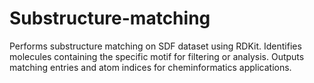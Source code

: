 # Substructure-matching
Performs substructure matching on SDF dataset using RDKit. Identifies molecules containing the specific motif for filtering or analysis. Outputs matching entries and atom indices for cheminformatics applications.

